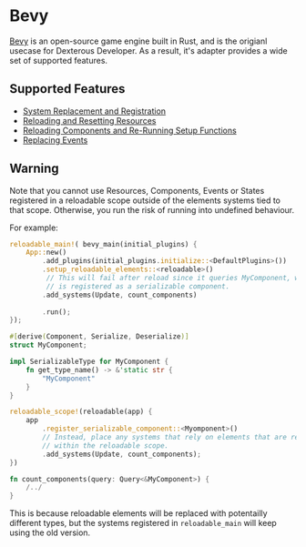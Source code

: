 # Bevy

[Bevy](https://bevyengine.org/) is an open-source game engine built in Rust, and is the origianl usecase for Dexterous Developer. As a result, it's adapter provides a wide set of supported features.

## Supported Features

- [System Replacement and Registration](./system_replacement.md)
- [Reloading and Resetting Resources](./resources.md)
- [Reloading Components and Re-Running Setup Functions](./components.md)
- [Replacing Events](./events.md)

## Warning

Note that you cannot use Resources, Components, Events or States registered in a reloadable scope outside of the elements systems tied to that scope. Otherwise, you run the risk of running into undefined behaviour.

For example:

```rust
reloadable_main!( bevy_main(initial_plugins) {
    App::new()
        .add_plugins(initial_plugins.initialize::<DefaultPlugins>())
        .setup_reloadable_elements::<reloadable>()
         // This will fail after reload since it queries MyComponent, which
         // is registered as a serializable component.
        .add_systems(Update, count_components)
        
        .run();
});

#[derive(Component, Serialize, Deserialize)]
struct MyComponent;

impl SerializableType for MyComponent {
    fn get_type_name() -> &'static str {
        "MyComponent"
    }
}

reloadable_scope!(reloadable(app) {
    app
        .register_serializable_component::<Myomponent>()
        // Instead, place any systems that rely on elements that are reloadable
        // within the reloadable scope.
        .add_systems(Update, count_components);
})

fn count_components(query: Query<&MyComponent>) {
    /../
}

```

This is because reloadable elements will be replaced with potentailly different types, but the systems registered in `reloadable_main` will keep using the old version.
